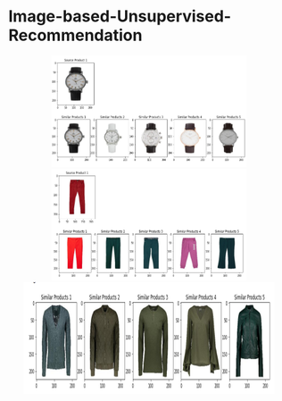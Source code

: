 # Image-based-Unsupervised-Recommendation

<p align="center">
<img src = "Method1.PNG" width = 350 height=200>
<img src = "Method2.PNG" width = 350 height=200>
<img src = "Method3.PNG" width = 450 height=200>
</p>
